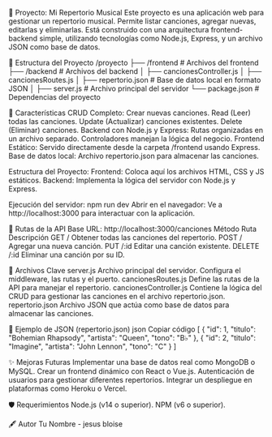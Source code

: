 🎵 Proyecto: Mi Repertorio Musical
Este proyecto es una aplicación web para gestionar un repertorio musical. Permite listar canciones, agregar nuevas, editarlas y eliminarlas. Está construido con una arquitectura frontend-backend simple, utilizando tecnologías como Node.js, Express, y un archivo JSON como base de datos.

📁 Estructura del Proyecto
/proyecto
  ├── /frontend               # Archivos del frontend
  ├── /backend                # Archivos del backend
  │   ├── cancionesController.js
  │   ├── cancionesRoutes.js
  │   ├── repertorio.json     # Base de datos local en formato JSON
  │   ├── server.js           # Archivo principal del servidor
  └── package.json            # Dependencias del proyecto

🚀 Características
CRUD Completo:
Crear nuevas canciones.
Read (Leer) todas las canciones.
Update (Actualizar) canciones existentes.
Delete (Eliminar) canciones.
Backend con Node.js y Express:
Rutas organizadas en un archivo separado.
Controladores manejan la lógica del negocio.
Frontend Estático:
Servido directamente desde la carpeta /frontend usando Express.
Base de datos local:
Archivo repertorio.json para almacenar las canciones.

Estructura del Proyecto:
Frontend: Coloca aquí los archivos HTML, CSS y JS estáticos.
Backend: Implementa la lógica del servidor con Node.js y Express.

Ejecución del servidor:
npm run dev
Abrir en el navegador: Ve a http://localhost:3000 para interactuar con la aplicación.

📜 Rutas de la API
Base URL: http://localhost:3000/canciones
Método	Ruta	Descripción
GET	/	Obtener todas las canciones del repertorio.
POST	/	Agregar una nueva canción.
PUT	/:id	Editar una canción existente.
DELETE	/:id	Eliminar una canción por su ID.

📂 Archivos Clave
server.js
Archivo principal del servidor. Configura el middleware, las rutas y el puerto.
cancionesRoutes.js
Define las rutas de la API para manejar el repertorio.
cancionesController.js
Contiene la lógica del CRUD para gestionar las canciones en el archivo repertorio.json.
repertorio.json
Archivo JSON que actúa como base de datos para almacenar las canciones.

🧩 Ejemplo de JSON (repertorio.json)
json
Copiar código
[
  {
    "id": 1,
    "titulo": "Bohemian Rhapsody",
    "artista": "Queen",
    "tono": "B♭"
  },
  {
    "id": 2,
    "titulo": "Imagine",
    "artista": "John Lennon",
    "tono": "C"
  }
]

✨ Mejoras Futuras
Implementar una base de datos real como MongoDB o MySQL.
Crear un frontend dinámico con React o Vue.js.
Autenticación de usuarios para gestionar diferentes repertorios.
Integrar un despliegue en plataformas como Heroku o Vercel.

🛡️ Requerimientos
Node.js (v14 o superior).
NPM (v6 o superior).

🖋️ Autor
Tu Nombre - jesus bloise

